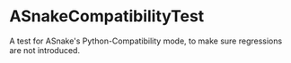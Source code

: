 # ASnakeCompatibilityTest
A test for ASnake's Python-Compatibility mode, to make sure regressions are not introduced.
